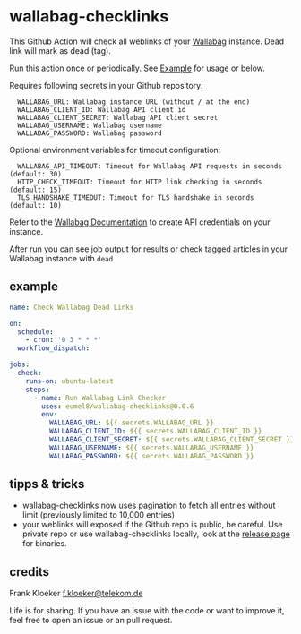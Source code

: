# wallabag-checklinks

This Github Action will check all weblinks of your [Wallabag](https://www.wallabag.org)  instance. Dead link will mark as dead (tag).

Run this action once or periodically. See [Example](./.github/workflows/wallabag-checklinks.yml) for usage or below.

Requires following secrets in your Github repository:

```
  WALLABAG_URL: Wallabag instance URL (without / at the end)
  WALLABAG_CLIENT_ID: Wallabag API client id
  WALLABAG_CLIENT_SECRET: Wallabag API client secret
  WALLABAG_USERNAME: Wallabag username
  WALLABAG_PASSWORD: Wallabag password
```

Optional environment variables for timeout configuration:

```
  WALLABAG_API_TIMEOUT: Timeout for Wallabag API requests in seconds (default: 30)
  HTTP_CHECK_TIMEOUT: Timeout for HTTP link checking in seconds (default: 15)
  TLS_HANDSHAKE_TIMEOUT: Timeout for TLS handshake in seconds (default: 10)
```

Refer to the [Wallabag Documentation](https://doc.wallabag.org/developer/api/oauth/) to create API credentials on your instance.

After run you can see job output for results or check tagged articles in your Wallabag instance with `dead`

## example

```yaml
name: Check Wallabag Dead Links

on:
  schedule:
    - cron: '0 3 * * *'
  workflow_dispatch:

jobs:
  check:
    runs-on: ubuntu-latest
    steps:
      - name: Run Wallabag Link Checker
        uses: eumel8/wallabag-checklinks@0.0.6
        env:
          WALLABAG_URL: ${{ secrets.WALLABAG_URL }}
          WALLABAG_CLIENT_ID: ${{ secrets.WALLABAG_CLIENT_ID }}
          WALLABAG_CLIENT_SECRET: ${{ secrets.WALLABAG_CLIENT_SECRET }}
          WALLABAG_USERNAME: ${{ secrets.WALLABAG_USERNAME }}
          WALLABAG_PASSWORD: ${{ secrets.WALLABAG_PASSWORD }}
```

## tipps & tricks

* wallabag-checklinks now uses pagination to fetch all entries without limit (previously limited to 10,000 entries)
* your weblinks will exposed if the Github repo is public, be careful. Use private repo or use wallabag-checklinks locally, look at the [release page](https://github.com/eumel8/wallabag-checklinks/releases) for binaries.

## credits

Frank Kloeker f.kloeker@telekom.de

Life is for sharing. If you have an issue with the code or want to improve it, feel free to open an issue or an pull request.
